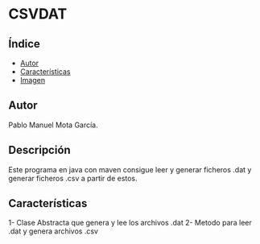 # CSVDAT
## Índice
- [Autor](#autor)
- [Características](#características)
- [Imagen](#imagen)
## Autor
Pablo Manuel Mota García.
## Descripción
Este programa en java con maven consigue leer y generar ficheros .dat y generar ficheros .csv a partir de estos.
## Características
1- Clase Abstracta que genera y lee los archivos .dat
2- Metodo para leer .dat y genera archivos .csv
